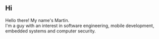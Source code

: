 ## Hi
Hello there! My name's Martin.  
I'm a guy with an interest in software engineering, mobile development, embedded systems and computer security.

